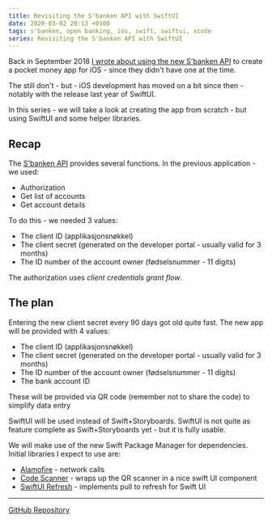 ```yaml
---
title: Revisiting the S'banken API with SwiftUI
date: 2020-03-02 20:13 +0100
tags: s'banken, open banking, ios, swift, swiftui, xcode
series: Revisiting the S'banken API with SwiftUI
---
```


Back in September 2018 [I wrote about using the new S'banken API](/2018/09/26/pocket-money-with-the-s-banken-api/) to create a pocket money app for iOS - since they didn't have one at the time.

The still don't - but - iOS development has moved on a bit since then - notably with the release last year of SwiftUI.

In this series - we will take a look at creating the app from scratch - but using SwiftUI and some helper libraries.

## Recap

The [S'banken API](https://secure.sbanken.no/Personal/ApiBeta/Info/) provides several functions. In the previous application - we used:

- Authorization
- Get list of accounts
- Get account details

To do this - we needed 3 values:

- The client ID (applikasjonsnøkkel)
- The client secret (generated on the developer portal - usually valid for 3 months)
- The ID number of the account owner (fødselsnummer - 11 digits)

The authorization uses _client credentials grant flow_.

## The plan

Entering the new client secret every 90 days got old quite fast. The new app will be provided with 4 values:

- The client ID (applikasjonsnøkkel)
- The client secret (generated on the developer portal - usually valid for 3 months)
- The ID number of the account owner (fødselsnummer - 11 digits)
- The bank account ID

These will be provided via QR code (remember not to share the code) to simplify data entry

SwiftUI will be used instead of Swift+Storyboards. SwiftUI is not quite as feature complete as Swift+Storyboards yet - but it is fully usable.

We will make use of the new Swift Package Manager for dependencies. Initial libraries I expect to use are:

- [Alamofire](https://github.com/Alamofire/Alamofire.git) - network calls
- [Code Scanner](https://github.com/twostraws/CodeScanner.git) - wraps up the QR scanner in a nice swift UI component
- [SwiftUI Refresh](https://github.com/timbersoftware/SwiftUIRefresh.git) - implements pull to refresh for Swift UI

---

[GitHub Repository](https://github.com/chrissearle/lommepenger-swiftui)
